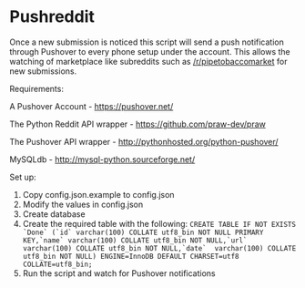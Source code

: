 Pushreddit
=========

Once a new submission is noticed this script will send a push notification through Pushover
to every phone setup under the account. This allows the watching of marketplace like subreddits
such as <a href="http://www.reddit.com/r/pipetobaccomarket/">/r/pipetobaccomarket</a> for new submissions.

Requirements:

A Pushover Account - https://pushover.net/

The Python Reddit API wrapper - https://github.com/praw-dev/praw

The Pushover API wrapper - http://pythonhosted.org/python-pushover/

MySQLdb - http://mysql-python.sourceforge.net/


Set up:

1. Copy config.json.example to config.json
2. Modify the values in config.json
3. Create database
4. Create the required table with the following:
```CREATE TABLE IF NOT EXISTS `Done` (`id` varchar(100) COLLATE utf8_bin NOT NULL PRIMARY KEY,`name` varchar(100) COLLATE utf8_bin NOT NULL,`url` varchar(100) COLLATE utf8_bin NOT NULL,`date`  varchar(100) COLLATE utf8_bin NOT NULL) ENGINE=InnoDB DEFAULT CHARSET=utf8 COLLATE=utf8_bin;```
5. Run the script and watch for Pushover notifications
